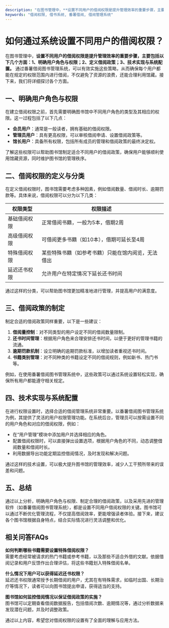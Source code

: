 ```yaml
---
description: "在图书管理中，**设置不同用户的借阅权限是提升管理效率的重要步骤，主要包括以下几个方面：1、明确用户角色与权限；2、定义借阅政策；3、技术实现与系统配置。** 通过番薯借阅图书管理系统，可以有效实施这些策略，从而确保每个用户都能在规定的权限范围内进行借阅，不仅避免了资源的浪费，还能合理利用馆藏。接下来，我们将详细探讨各个方面。"
keywords: "借阅权限, 借书系统, 番薯借阅, 借阅管理系统"
---
```

# 如何通过系统设置不同用户的借阅权限？

在图书管理中，**设置不同用户的借阅权限是提升管理效率的重要步骤，主要包括以下几个方面：1、明确用户角色与权限；2、定义借阅政策；3、技术实现与系统配置。** 通过番薯借阅图书管理系统，可以有效实施这些策略，从而确保每个用户都能在规定的权限范围内进行借阅，不仅避免了资源的浪费，还能合理利用馆藏。接下来，我们将详细探讨各个方面。

## 一、明确用户角色与权限

在建立借阅权限之前，首先需要明确图书馆中不同用户角色的类型及其相应的权限。这一过程包括了以下几点：

- **会员用户**：通常是一般读者，拥有基础的借阅权限。
- **管理员用户**：具有更高权限，可以审核借阅申请、设置借阅政策等。
- **馆长用户**：具备所有权限，包括所有成员的管理和借阅政策的最终决定权。

了解这些权限可以帮助图书馆制定适合不同用户的借阅政策，确保用户能够顺利使用馆藏资源，同时维护图书馆的管理秩序。

## 二、借阅权限的定义与分类

在定义借阅权限时，图书馆需要考虑多种因素，例如借阅数量、借阅时长、逾期罚款等。具体来说，借阅权限可以分为以下几类：

| 权限类型        | 权限描述                                      |
|----------------|---------------------------------------------|
| 基础借阅权限    | 正常借阅书籍，一般为5本，借期2周               |
| 高级借阅权限    | 可借阅更多书籍（如10本），借期可延长至4周       |
| 特殊借阅权限    | 某些特殊书籍（如参考书籍）只能在馆内阅览，无法借出 |
| 延迟还书权限    | 允许用户在特定情况下延长还书时间               |

通过这样的分类，可以帮助图书馆更加精准地进行管理，并提高用户的满意度。

## 三、借阅政策的制定

制定合适的借阅政策同样重要，以下是一些建议：

1. **借阅量控制**：对不同类型的用户设定不同的借阅数量限制。
2. **还书时间管理**：根据用户角色来合理安排还书时间，以便于更好的管理书籍的流通。
3. **逾期罚款机制**：设立明确的逾期罚款标准，以增加读者重视还书时间。
4. **书籍类别管理**：对不同种类的书籍设定不同的借阅规则，例如新书、热门书等。

例如，在使用番薯借阅图书管理系统中，这些政策可以通过系统设置轻松实现，确保所有用户都能遵守相关规定。

## 四、技术实现与系统配置

在进行权限设置时，选择合适的借阅管理系统非常重要。以番薯借阅图书管理系统为例，其提供了灵活的用户权限管理功能。在系统后台，管理员可以按需设置不同的用户角色和对应的借阅权限，例如：

- 在“用户管理”模块中添加用户并选择相应的角色。
- 配置借阅权限时，可以直接弹出设置选项，根据用户角色的不同，动态调整借阅数量和借阅时长。
- 利用数据导出功能定期监控借阅情况，及时发现和解决问题。

通过这样的技术设置，可以极大提升图书馆的管理效率，减少人工干预所带来的误差和问题。

## 五、总结

通过以上分析，明确用户角色与权限、制定合理的借阅政策，以及采用先进的管理软件（如番薯借阅图书管理系统），都是设置不同用户借阅权限的关键。图书馆可以通过不断优化管理流程，不仅提高借阅效率，更能增强读者体验。接下来，建议各个图书馆根据自身特点，结合实际情况进行灵活调整和优化。

## 相关问答FAQs

**如何判断哪些书籍需要设置特殊借阅权限？**  
需要考虑经常被请求的热门书籍或参考书籍，以及那些不适合外借的文献。依据借阅记录和用户反馈作出合理评估，将这些书籍划入特殊借阅名单。

**什么情况下用户可以获得延迟还书权限？**  
延迟还书权限通常授予长期借阅的用户，尤其在有特殊需求，如临时出国、长期治疗等情况下，读者可以向图书馆提出申请，获得适当的支持。

**图书馆如何监控借阅情况以保证借阅政策的实施？**  
图书馆可以定期查看借阅数据报告，包括借阅次数、逾期情况等，通过分析数据来发现潜在问题，并及时调整政策。

通过以上内容，希望您对借阅权限的设置有了全面的理解与应用方法。
